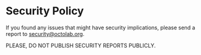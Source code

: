 # Security Policy

If you found any issues that might have security implications,
please send a report to <security@octolab.org>.

PLEASE, DO NOT PUBLISH SECURITY REPORTS PUBLICLY.
